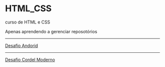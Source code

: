 # HTML_CSS
 curso de HTML e CSS

Apenas aprendendo a gerenciar reposotórios
<hr>
<a href="https://marcosaom.github.io/projeto-android/"> Desafio Andorid</a>
<hr>
<a href="https://marcosaom.github.io/Cordel_moderno/"> Desafio Cordel Moderno</a>

